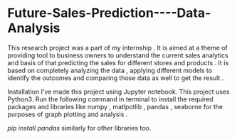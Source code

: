 # Future-Sales-Prediction----Data-Analysis

This research project was a part of my internship .
It is aimed at a theme of providing tool to business owners to understand the current sales analytics and basis of that predicting the sales for different stores and products . It is based on completely analyzing the data , applying different models to identify the outcomes and comparing those data as well to get the result .

Installation
I've made this project using Jupyter notebook. This project uses Python3. Run the following command in terminal to install the required packages and libraries like numpy , matlpotlib , pandas , seaborne for the purposes of graph plotting and analysis .

*pip install pandas*
similarly for other libraries too.
